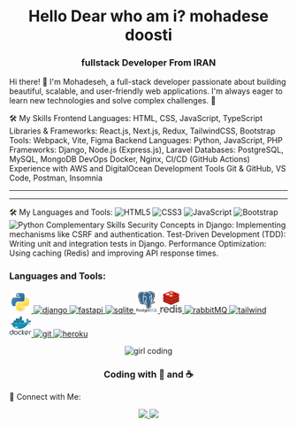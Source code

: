 <h1 align="center">Hello Dear who am i? mohadese doosti</h1>
<h3 align="center">fullstack Developer From IRAN</h3>


Hi there! 👋 I'm Mohadeseh, a full-stack developer passionate about building beautiful, scalable, and user-friendly web applications. I'm always eager to learn new technologies and solve complex challenges. 🚀

🛠 My Skills
Frontend
Languages: HTML, CSS, JavaScript, TypeScript
Libraries & Frameworks: React.js, Next.js, Redux, TailwindCSS, Bootstrap
Tools: Webpack, Vite, Figma
Backend
Languages: Python, JavaScript, PHP
Frameworks: Django, Node.js (Express.js), Laravel
Databases: PostgreSQL, MySQL, MongoDB
DevOps
Docker, Nginx, CI/CD (GitHub Actions)
Experience with AWS and DigitalOcean
Development Tools
Git & GitHub, VS Code, Postman, Insomnia

---




---

🛠 My Languages and Tools:
![HTML5](https://img.shields.io/badge/-HTML5-orange)
![CSS3](https://img.shields.io/badge/-CSS3-blue)
![JavaScript](https://img.shields.io/badge/-JavaScript-yellow)
![Bootstrap](https://img.shields.io/badge/-Bootstrap-purple)
![Python](https://img.shields.io/badge/-Python-blue) 
Complementary Skills
Security Concepts in Django: Implementing mechanisms like CSRF and authentication.
Test-Driven Development (TDD): Writing unit and integration tests in Django.
Performance Optimization: Using caching (Redis) and improving API response times.



<h3 align="left">Languages and Tools:</h3>
<p align="left">
  <a href="https://www.python.org" target="_blank" rel="noreferrer">
    <img src="https://raw.githubusercontent.com/devicons/devicon/master/icons/python/python-original.svg" alt="python" width="40" height="40"/>
  </a>
  <a href="https://www.djangoproject.com/" target="_blank" rel="noreferrer">
    <img src="https://cdn.worldvectorlogo.com/logos/django.svg" alt="django" width="40" height="40"/>
  </a>
  <a href="https://fastapi.tiangolo.com/" target="_blank" rel="noreferrer">
    <img src="https://fastapi.tiangolo.com/img/logo-margin/logo-teal.png" alt="fastapi" height="40"/>
  </a>
  <a href="https://www.sqlite.org/" target="_blank" rel="noreferrer">
    <img src="https://www.vectorlogo.zone/logos/sqlite/sqlite-icon.svg" alt="sqlite" width="40" height="40"/>
  </a>
  <a href="https://www.postgresql.org" target="_blank" rel="noreferrer">
    <img src="https://raw.githubusercontent.com/devicons/devicon/master/icons/postgresql/postgresql-original-wordmark.svg" alt="postgresql" width="40" height="40"/>
  </a>
  <a href="https://redis.io" target="_blank" rel="noreferrer">
    <img src="https://raw.githubusercontent.com/devicons/devicon/master/icons/redis/redis-original-wordmark.svg" alt="redis" width="40" height="40"/>
  </a>
  <a href="https://www.rabbitmq.com" target="_blank" rel="noreferrer">
    <img src="https://www.vectorlogo.zone/logos/rabbitmq/rabbitmq-icon.svg" alt="rabbitMQ" width="40" height="40"/>
  </a>
  <a href="https://tailwindcss.com/" target="_blank" rel="noreferrer">
    <img src="https://www.vectorlogo.zone/logos/tailwindcss/tailwindcss-icon.svg" alt="tailwind" width="40" height="40"/>
  </a>
  <a href="https://www.docker.com/" target="_blank" rel="noreferrer">
    <img src="https://raw.githubusercontent.com/devicons/devicon/master/icons/docker/docker-original-wordmark.svg" alt="docker" width="40" height="40"/>
  </a>
  <a href="https://git-scm.com/" target="_blank" rel="noreferrer">
    <img src="https://www.vectorlogo.zone/logos/git-scm/git-scm-icon.svg" alt="git" width="40" height="40"/>
  </a>
  <a href="https://heroku.com" target="_blank" rel="noreferrer">
    <img src="https://www.vectorlogo.zone/logos/heroku/heroku-icon.svg" alt="heroku" width="40" height="40"/>
  </a>
</p>


<p align="center">
  <img src="https://cdn.dribbble.com/users/2646423/screenshots/15410520/media/298871f5b703b205fc9cd73ebda30c2c.gif" 
       width="300" 
       alt="girl coding" />
</p>

<h3 align="center">Coding with 💚 and ☕</h3>
📱 Connect with Me:

<p align="center">
    <a href="https://www.instagram.com/djangoqueen" target="_blank">
        <img src="https://img.shields.io/badge/Instagram-DjangoQueen-pink?style=for-the-badge&logo=instagram" />
    </a>
    <a href="mailto:your@email.com">
        <img src="https://img.shields.io/badge/Email-Write%20me-lightpink?style=for-the-badge&logo=gmail" />
    </a>
</p>


